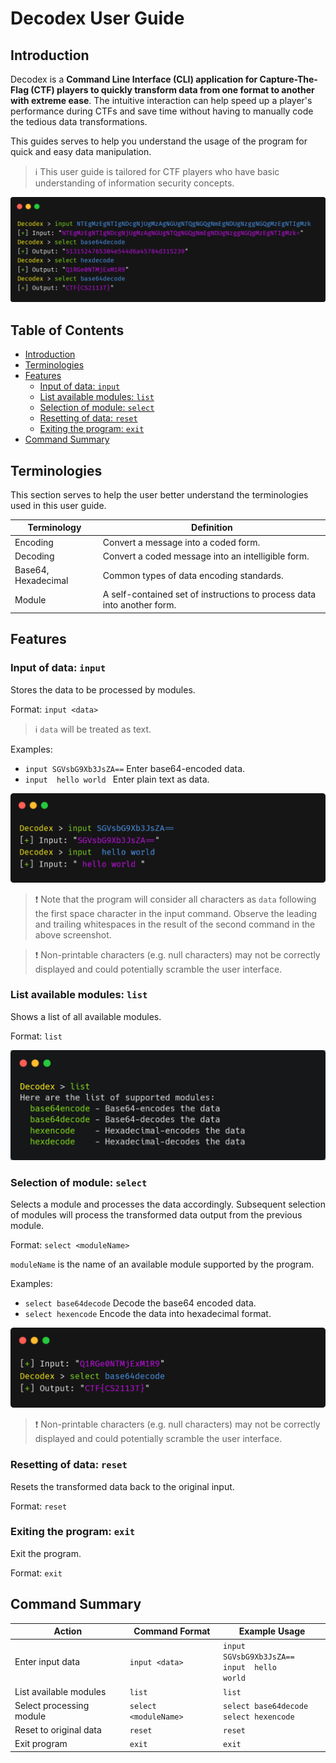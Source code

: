 # Decodex User Guide <!-- omit in toc -->

## Introduction

Decodex is a **Command Line Interface (CLI) application for Capture-The-Flag (CTF) players to quickly transform data from one format to another with extreme ease**. The intuitive interaction can help speed up a player's performance during CTFs and save time without having to manually code the tedious data transformations.

This guides serves to help you understand the usage of the program for quick and easy data manipulation.

> :information_source: This user guide is tailored for CTF players who have basic understanding of information security concepts.

![carbon(6).png](images/carbon(6).png)

## Table of Contents <!-- omit in toc -->
- [Introduction](#introduction)
- [Terminologies](#terminologies)
- [Features](#features)
  - [Input of data: `input`](#input-of-data-input)
  - [List available modules: `list`](#list-available-modules-list)
  - [Selection of module: `select`](#selection-of-module-select)
  - [Resetting of data: `reset`](#resetting-of-data-reset)
  - [Exiting the program: `exit`](#exiting-the-program-exit)
- [Command Summary](#command-summary)

## Terminologies

This section serves to help the user better understand the terminologies used in this user guide.

| Terminology         | Definition                                                              |
| ------------------- | ----------------------------------------------------------------------- |
| Encoding            | Convert a message into a coded form.                                    |
| Decoding            | Convert a coded message into an intelligible form.                      |
| Base64, Hexadecimal | Common types of data encoding standards.                                |
| Module              | A self-contained set of instructions to process data into another form. |

## Features

### Input of data: `input`

Stores the data to be processed by modules.

Format: `input <data>`

> :information_source: `data` will be treated as text.

Examples:

- `input SGVsbG9Xb3JsZA==` Enter base64-encoded data.
- <code>input  hello world </code> Enter plain text as data.

![carbon(1).png](images/carbon(1).png)

> :exclamation: Note that the program will consider all characters as `data` following the first space character in the input command. Observe the leading and trailing whitespaces in the result of the second command in the above screenshot.

> :exclamation: Non-printable characters (e.g. null characters) may not be correctly displayed and could potentially scramble the user interface.

### List available modules: `list`

Shows a list of all available modules.

Format: `list`

![carbon(8).png](images/carbon(8).png)

### Selection of module: `select`

Selects a module and processes the data accordingly. Subsequent selection of modules will process the transformed data output from the previous module.

Format: `select <moduleName>`

`moduleName` is the name of an available module supported by the program.

Examples:

- `select base64decode` Decode the base64 encoded data.
- `select hexencode` Encode the data into hexadecimal format.

![carbon(9).png](images/carbon(9).png)

> :exclamation: Non-printable characters (e.g. null characters) may not be correctly displayed and could potentially scramble the user interface.

### Resetting of data: `reset`

Resets the transformed data back to the original input.

Format: `reset`

### Exiting the program: `exit`

Exit the program.

Format: `exit`

## Command Summary

| Action                   | Command Format        | Example Usage                                                |
| ------------------------ | --------------------- | ------------------------------------------------------------ |
| Enter input data         | `input <data>`        | `input SGVsbG9Xb3JsZA==`<br><code>input  hello world </code> |
| List available modules   | `list`                | `list`                                                       |
| Select processing module | `select <moduleName>` | `select base64decode`<br>`select hexencode`                  |
| Reset to original data   | `reset`               | `reset`                                                      |
| Exit program             | `exit`                | `exit`                                                       |